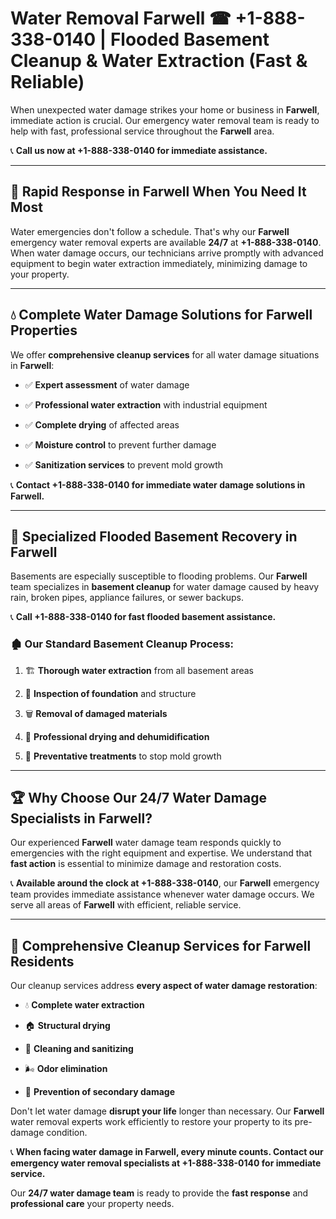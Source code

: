 # Water Removal Farwell ☎ +1-888-338-0140 | Flooded Basement Cleanup & Water Extraction (Fast & Reliable)

When unexpected water damage strikes your home or business in **Farwell**, immediate action is crucial. Our emergency water removal team is ready to help with fast, professional service throughout the **Farwell** area. 

📞 **Call us now at +1-888-338-0140 for immediate assistance.**
---
## 🚀 Rapid Response in Farwell When You Need It Most
Water emergencies don't follow a schedule. That's why our **Farwell** emergency water removal experts are available **24/7** at **+1-888-338-0140**. When water damage occurs, our technicians arrive promptly with advanced equipment to begin water extraction immediately, minimizing damage to your property.
---
## 💧 Complete Water Damage Solutions for Farwell Properties
We offer **comprehensive cleanup services** for all water damage situations in **Farwell**:
- ✅ **Expert assessment** of water damage  
- ✅ **Professional water extraction** with industrial equipment  
- ✅ **Complete drying** of affected areas  
- ✅ **Moisture control** to prevent further damage  
- ✅ **Sanitization services** to prevent mold growth  
📞 **Contact +1-888-338-0140 for immediate water damage solutions in Farwell.**
---
## 🌊 Specialized Flooded Basement Recovery in Farwell
Basements are especially susceptible to flooding problems. Our **Farwell** team specializes in **basement cleanup** for water damage caused by heavy rain, broken pipes, appliance failures, or sewer backups. 
📞 **Call +1-888-338-0140 for fast flooded basement assistance.**
### 🏚️ Our Standard Basement Cleanup Process:
1. 🏗️ **Thorough water extraction** from all basement areas  
2. 🔎 **Inspection of foundation** and structure  
3. 🗑️ **Removal of damaged materials**  
4. 💨 **Professional drying and dehumidification**  
5. 🚫 **Preventative treatments** to stop mold growth  
---
## 🏆 Why Choose Our 24/7 Water Damage Specialists in Farwell?
Our experienced **Farwell** water damage team responds quickly to emergencies with the right equipment and expertise. We understand that **fast action** is essential to minimize damage and restoration costs.
📞 **Available around the clock at +1-888-338-0140**, our **Farwell** emergency team provides immediate assistance whenever water damage occurs. We serve all areas of **Farwell** with efficient, reliable service.
---
## 🧹 Comprehensive Cleanup Services for Farwell Residents
Our cleanup services address **every aspect of water damage restoration**:
- 💧 **Complete water extraction**  
- 🏠 **Structural drying**  
- 🧼 **Cleaning and sanitizing**  
- 🌬️ **Odor elimination**  
- 🚫 **Prevention of secondary damage**  
Don't let water damage **disrupt your life** longer than necessary. Our **Farwell** water removal experts work efficiently to restore your property to its pre-damage condition.
📞 **When facing water damage in Farwell, every minute counts. Contact our emergency water removal specialists at +1-888-338-0140 for immediate service.**
Our **24/7 water damage team** is ready to provide the **fast response** and **professional care** your property needs.
